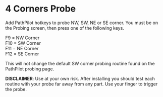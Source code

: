 # 4 Corners Probe
Add PathPilot hotkeys to probe NW, SW, NE or SE corner.  You must be on the Probing screen, then press one of the following keys.

F9 = NW Corner<br>
F10 = SW Corner<br>
F11 = NE Corner<br>
F12 = SE Corner<br>

This will not change the default SW corner probing routine found on the PathPilot probing page.

<b>DISCLAIMER</b>:  Use at your own risk.  After installing you should test each routine with your probe far away from any part.  Use your finger to trigger the probe.
